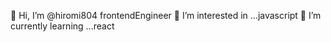 👋 Hi, I’m @hiromi804 frontendEngineer
👀 I’m interested in ...javascript
🌱 I’m currently learning ...react



<!---
hiromi804/hiromi804 is a ✨ special ✨ repository because its `README.md` (this file) appears on your GitHub profile.
You can click the Preview link to take a look at your changes.
--->
